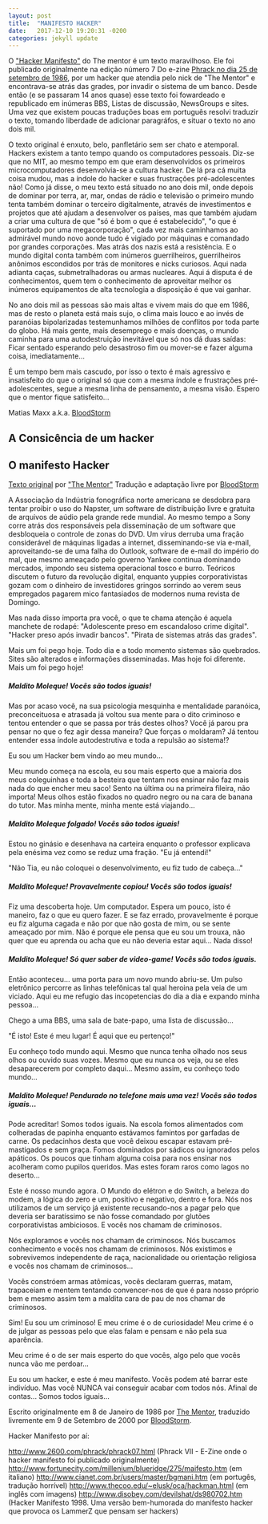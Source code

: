 ```yaml
---
layout: post
title:  "MANIFESTO HACKER"
date:   2017-12-10 19:20:31 -0200
categories: jekyll update
---
```


O ["Hacker Manifesto"](http://www.cucaracha.com.br/djangobroder/20000724hacker001.html) do The mentor é um texto maravilhoso. Ele foi publicado originalmente na edição número 7 Do e-zine [Phrack no dia 25 de setembro de 1986](http://www.2600.com/phrack/phrack07.html), por um hacker que atendia pelo nick de "The Mentor" e encontrava-se atrás das grades, por invadir o sistema de um banco. Desde então (e se passaram 14 anos quase) esse texto foi fowardeado e republicado em inúmeras BBS, Listas de discussão, NewsGroups e sites. Uma vez que existem poucas traduções boas em português resolvi traduzir o texto, tomando liberdade de adicionar paragráfos, e situar o texto no ano dois mil.

O texto original é enxuto, belo, panfletário sem ser chato e atemporal. Hackers existem a tanto tempo quando os computadores pessoais. Diz-se que no MIT, ao mesmo tempo em que eram desenvolvidos os primeiros microcomputadores desenvolvia-se a cultura hacker. De lá pra cá muita coisa mudou, mas a índole do hacker e suas frustrações pré-adolescentes não! Como já disse, o meu texto está situado no ano dois mil, onde depois de dominar por terra, ar, mar, ondas de rádio e televisão o primeiro mundo tenta também dominar o terceiro digitalmente, através de investimentos e projetos que até ajudam a desenvolver os países, mas que também ajudam a criar uma cultura de que "só é bom o que é estabelecido", "o que é suportado por uma megacorporação", cada vez mais caminhamos ao admirável mundo novo aonde tudo é vigiado por máquinas e comandado por grandes corporações. Mas atrás dos nazis está a resistência. E o mundo digital conta também com inúmeros guerrilheiros, guerrilheiros anônimos escondidos por trás de monitores e nicks curiosos. Aqui nada adianta caças, submetralhadoras ou armas nucleares. Aqui á disputa é de conhecimentos, quem tem o conhecimento de aproveitar melhor os inúmeros equipamentos de alta tecnologia a disposição é que vai ganhar.

No ano dois mil as pessoas são mais altas e vivem mais do que em 1986, mas de resto o planeta está mais sujo, o clima mais louco e ao invés de paranóias bipolarizadas testemunhamos milhões de conflitos por toda parte do globo. Há mais gente, mais desemprego e mais doenças, o mundo caminha para uma autodestruição inevitável que só nos dá duas saídas: Ficar sentado esperando pelo desastroso fim ou mover-se e fazer alguma coisa, imediatamente...

É um tempo bem mais cascudo, por isso o texto é mais agressivo e insatisfeito do que o original só que com a mesma índole e frustrações pré-adolescentes, segue a mesma linha de pensamento, a mesma visão. Espero que o mentor fique satisfeito...

Matias Maxx a.k.a. [BloodStorm](matias@cucaracha.com.br)

## A Consicência de um hacker
## O manifesto Hacker

[Texto original](http://www.cucaracha.com.br/djangobroder/20000724hacker001.html) por ["The Mentor"](mentor@blankenship.com)
Tradução e adaptação livre por [BloodStorm](matias@cucaracha.com.br)

A Associação da Indústria fonográfica norte americana se desdobra para tentar proibir o uso do Napster, um software de distribuição livre e gratuita de arquivos de aúdio pela grande rede mundial. Ao mesmo tempo a Sony corre atrás dos responsáveis pela disseminação de um software que desbloqueia o controle de zonas do DVD. Um vírus derruba uma fração considerável de máquinas ligadas a internet, disseminando-se via e-mail, aproveitando-se de uma falha do Outlook, software de e-mail do império do mal, que mesmo ameaçado pelo governo Yankee continua dominando mercados, impondo seu sistema operacional tosco e burro. Teóricos discutem o futuro da revolução digital, enquanto yuppies corporativistas gozam com o dinheiro de investidores gringos sorrindo ao verem seus empregados pagarem mico fantasiados de modernos numa revista de Domingo.

Mas nada disso importa pra você, o que te chama atenção é aquela manchete de rodapé: "Adolescente preso em escandaloso crime digital". "Hacker preso após invadir bancos". "Pirata de sistemas atrás das grades".

Mais um foi pego hoje. Todo dia e a todo momento sistemas são quebrados. Sites são alterados e informações disseminadas. Mas hoje foi diferente. Mais um foi pego hoje!

##### Maldito Moleque! Vocês são todos iguais!

Mas por acaso você, na sua psicologia mesquinha e mentalidade paranóica, preconceituosa e atrasada já voltou sua mente para o dito criminoso e tentou entender o que se passa por trás destes olhos? Você já parou pra pensar no que o fez agir dessa maneira? Que forças o moldaram? Já tentou entender essa índole autodestrutiva e toda a repulsão ao sistema!?

Eu sou um Hacker bem vindo ao meu mundo...

Meu mundo começa na escola, eu sou mais esperto que a maioria dos meus coleguinhas e toda a besteira que tentam nos ensinar não faz mais nada do que encher meu saco! Sento na última ou na primeira fileira, não importa! Meus olhos estão fixados no quadro negro ou na cara de banana do tutor. Mas minha mente, minha mente está viajando...

##### Maldito Moleque folgado! Vocês são todos iguais!

Estou no ginásio e desenhava na carteira enquanto o professor explicava pela enésima vez como se reduz uma fração. "Eu já entendi!"

"Não Tia, eu não coloquei o desenvolvimento, eu fiz tudo de cabeça..."

##### Maldito Moleque! Provavelmente copiou! Vocês são todos iguais!

Fiz uma descoberta hoje. Um computador. Espera um pouco, isto é maneiro, faz o que eu quero fazer. E se faz errado, provavelmente é porque eu fiz alguma cagada e não por que não gosta de mim, ou se sente ameaçado por mim. Não é porque ele pensa que eu sou um trouxa, não quer que eu aprenda ou acha que eu não deveria estar aqui... Nada disso!

##### Maldito Moleque! Só quer saber de video-game! Vocês são todos iguais.

Então aconteceu... uma porta para um novo mundo abriu-se. Um pulso eletrônico percorre as linhas telefônicas tal qual heroina pela veia de um viciado. Aqui eu me refugio das incopetencias do dia a dia e expando minha pessoa...

Chego a uma BBS, uma sala de bate-papo, uma lista de discussão...

"É isto! Este é meu lugar! É aqui que eu pertenço!"

Eu conheço todo mundo aqui. Mesmo que nunca tenha olhado nos seus olhos ou ouvido suas vozes. Mesmo que eu nunca os veja, ou se eles desaparecerem por completo daqui... Mesmo assim, eu conheço todo mundo...

##### Maldito Moleque! Pendurado no telefone mais uma vez! Vocês são todos iguais...

Pode acreditar! Somos todos iguais. Na escola fomos alimentados com colheradas de papinha enquanto estávamos famintos por garfadas de carne. Os pedacinhos desta que você deixou escapar estavam pré-mastigados e sem graça. Fomos dominados por sádicos ou ignorados pelos apáticos. Os poucos que tinham alguma coisa para nos ensinar nos acolheram como pupilos queridos. Mas estes foram raros como lagos no deserto...

Este é nosso mundo agora. O Mundo do elétron e do Switch, a beleza do modem, a lógica do zero e um, positivo e negativo, dentro e fora. Nós nos utilizamos de um serviço já existente recusando-nos a pagar pelo que deveria ser baratíssimo se não fosse comandado por glutões corporativistas ambiciosos. E vocês nos chamam de criminosos.

Nós exploramos e vocês nos chamam de criminosos. Nós buscamos conhecimento e vocês nos chamam de criminosos. Nós existimos e sobrevivemos independente de raça, nacionalidade ou orientação religiosa e vocês nos chamam de criminosos...

Vocês constróem armas atômicas, vocês declaram guerras, matam, trapaceiam e mentem tentando convencer-nos de que é para nosso próprio bem e mesmo assim tem a maldita cara de pau de nos chamar de criminosos.

Sim! Eu sou um criminoso! E meu crime é o de curiosidade! Meu crime é o de julgar as pessoas pelo que elas falam e pensam e não pela sua aparência.

Meu crime é o de ser mais esperto do que vocês, algo pelo que vocês nunca vão me perdoar...

Eu sou um hacker, e este é meu manifesto. Vocês podem até barrar este indivíduo. Mas você NUNCA vai conseguir acabar com todos nós. Afinal de contas... Somos todos iguais...

Escrito originalmente em 8 de Janeiro de 1986 por [The Mentor](mentor@blankenship.com), traduzido livremente em 9 de Setembro de 2000 por [BloodStorm](matias@cucaracha.com.br).


Hacker Manifesto por aí:

<http://www.2600.com/phrack/phrack07.html> (Phrack VII - E-Zine onde o hacker manifesto foi publicado originalmente)
<http://www.fortunecity.com/millenium/blueridge/275/maifesto.htm> (em italiano)
<http://www.cianet.com.br/users/master/bgmani.htm> (em portugês, tradução horrível)
<http://www.thecoo.edu/~elusk/oca/hackman.html> (em inglês com imagens)
<http://www.disobey.com/devilshat/ds980702.htm> (Hacker Manifesto 1998. Uma versão bem-humorada do manifesto hacker que provoca os LammerZ que pensam ser hackers)